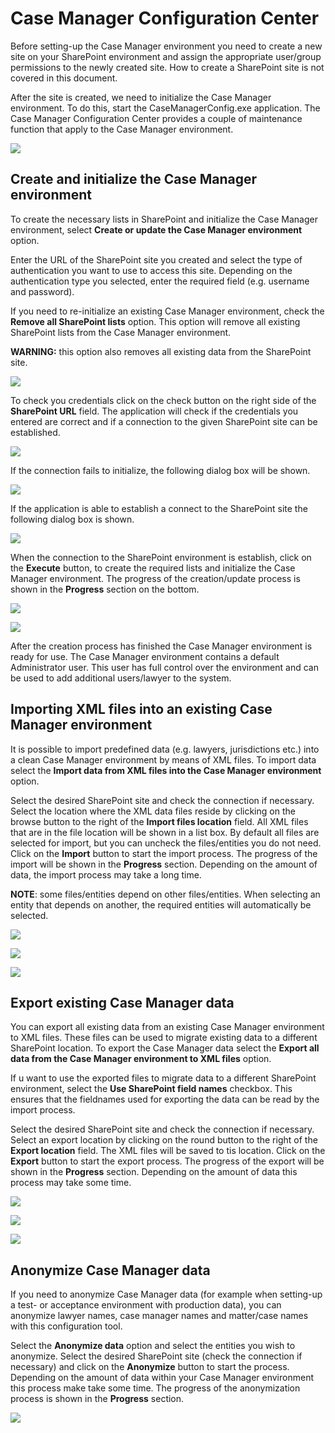 # Case Manager Configuration Center

Before setting-up the Case Manager environment you need to create a new
site on your SharePoint environment and assign the appropriate
user/group permissions to the newly created site. How to create a
SharePoint site is not covered in this document.

After the site is created, we need to initialize the Case Manager
environment. To do this, start the CaseManagerConfig.exe application.
The Case Manager Configuration Center provides a couple of maintenance
function that apply to the Case Manager environment.

![](./assets/image1.png)

## Create and initialize the Case Manager environment

To create the necessary lists in SharePoint and initialize the Case
Manager environment, select **Create or update the Case Manager
environment** option.

Enter the URL of the SharePoint site you created and select the type of
authentication you want to use to access this site. Depending on the
authentication type you selected, enter the required field (e.g.
username and password).

If you need to re-initialize an existing Case Manager environment, check
the **Remove all SharePoint lists** option. This option will remove all
existing SharePoint lists from the Case Manager environment.

**WARNING:** this option also removes all existing data from the
SharePoint site.

![](./assets/image2.png)

To check you credentials click on the check button on the right side of
the **SharePoint URL** field. The application will check if the
credentials you entered are correct and if a connection to the given
SharePoint site can be established.

![](./assets/image3.png)

If the connection fails to initialize, the following dialog box will be
shown.

![](./assets/image4.png)

If the application is able to establish a connect to the SharePoint site
the following dialog box is shown.

![](./assets/image5.png)

When the connection to the SharePoint environment is establish, click on
the **Execute** button, to create the required lists and initialize the
Case Manager environment. The progress of the creation/update process is
shown in the **Progress** section on the bottom.

![](./assets/image6.png)

![](./assets/image7.png)

After the creation process has finished the Case Manager environment is
ready for use. The Case Manager environment contains a default
Administrator user. This user has full control over the environment and
can be used to add additional users/lawyer to the system.

## Importing XML files into an existing Case Manager environment

It is possible to import predefined data (e.g. lawyers, jurisdictions
etc.) into a clean Case Manager environment by means of XML files. To
import data select the **Import data from XML files into the Case
Manager environment** option.

Select the desired SharePoint site and check the connection if
necessary. Select the location where the XML data files reside by
clicking on the browse button to the right of the **Import files
location** field. All XML files that are in the file location will be
shown in a list box. By default all files are selected for import, but
you can uncheck the files/entities you do not need. Click on the
**Import** button to start the import process. The progress of the
import will be shown in the **Progress** section. Depending on the
amount of data, the import process may take a long time.

**NOTE**: some files/entities depend on other files/entities. When
selecting an entity that depends on another, the required entities will
automatically be selected.

![](./assets/image8.png)

![](./assets/image9.png)

![](./assets/image10.png)

## Export existing Case Manager data

You can export all existing data from an existing Case Manager
environment to XML files. These files can be used to migrate existing
data to a different SharePoint location. To export the Case Manager data
select the **Export all data from the Case Manager environment to XML
files** option.

If u want to use the exported files to migrate data to a different
SharePoint environment, select the **Use SharePoint field names**
checkbox. This ensures that the fieldnames used for exporting the data
can be read by the import process.

Select the desired SharePoint site and check the connection if
necessary. Select an export location by clicking on the round button to
the right of the **Export location** field. The XML files will be saved
to tis location. Click on the **Export** button to start the export
process. The progress of the export will be shown in the **Progress**
section. Depending on the amount of data this process may take some
time.

![](./assets/image11.png)

![](./assets/image12.png)

![](./assets/image13.png)

## Anonymize Case Manager data

If you need to anonymize Case Manager data (for example when setting-up
a test- or acceptance environment with production data), you can
anonymize lawyer names, case manager names and matter/case names with
this configuration tool.

Select the **Anonymize data** option and select the entities you wish to
anonymize. Select the desired SharePoint site (check the connection if
necessary) and click on the **Anonymize** button to start the process.
Depending on the amount of data within your Case Manager environment
this process make take some time. The progress of the anonymization
process is shown in the **Progress** section.

![](./assets/image14.png)

